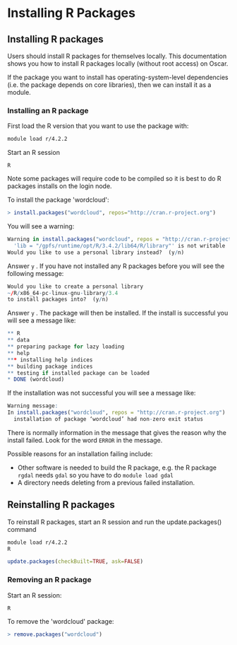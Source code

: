 # Installing R Packages

## Installing R packages

Users should install R packages for themselves locally. This documentation shows you how to install R packages locally (without root access) on Oscar.

If the package you want to install has operating-system-level dependencies (i.e. the package depends on core libraries), then we can install it as a module.&#x20;

### Installing an R package

First load the R version that you want to use the package with:

```bash
module load r/4.2.2
```

Start an R session

```
R
```

Note some packages will require code to be compiled so it is best to do R packages installs on the login node.

To install the package 'wordcloud':

```r
> install.packages("wordcloud", repos="http://cran.r-project.org")
```

You will see a warning:

```r
Warning in install.packages("wordcloud", repos = "http://cran.r-project.org") :
  'lib = "/gpfs/runtime/opt/R/3.4.2/lib64/R/library"' is not writable
Would you like to use a personal library instead?  (y/n) 
```

Answer `y` . If you have not installed any R packages before you will see the following message:

```r
Would you like to create a personal library
~/R/x86_64-pc-linux-gnu-library/3.4
to install packages into?  (y/n) 
```

Answer `y` . The package will then be installed. If the install is successful you will see a message like:

```r
** R
** data
** preparing package for lazy loading
** help
*** installing help indices
** building package indices
** testing if installed package can be loaded
* DONE (wordcloud)
```

If the installation was not successful you will see a message like:

```r
Warning message:
In install.packages("wordcloud", repos = "http://cran.r-project.org") :
  installation of package ‘wordcloud’ had non-zero exit status

```

There is normally information in the message that gives the reason why the install failed. Look for the word `ERROR` in the message.

Possible reasons for an installation failing include:

* Other software is needed to build the R package, e.g. the R package `rgdal` needs `gdal` so you have to do `module load gdal`
* A directory needs deleting from a previous failed installation.



## Reinstalling R packages

To reinstall R packages, start an R session and run the update.packages() command

```bash
module load r/4.2.2
R
```

```r
update.packages(checkBuilt=TRUE, ask=FALSE)
```

### Removing an R package

Start an R session:

```
R
```

To remove the 'wordcloud' package:

```r
> remove.packages("wordcloud")
```
